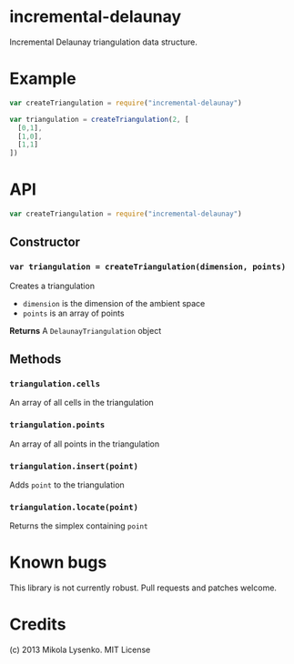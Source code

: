 incremental-delaunay
====================
Incremental Delaunay triangulation data structure.

# Example

```javascript
var createTriangulation = require("incremental-delaunay")

var triangulation = createTriangulation(2, [
  [0,1],
  [1,0],
  [1,1]
])
```

# API

```javascript
var createTriangulation = require("incremental-delaunay")
```

## Constructor

### `var triangulation = createTriangulation(dimension, points)`
Creates a triangulation

* `dimension` is the dimension of the ambient space
* `points` is an array of points

**Returns** A `DelaunayTriangulation` object

## Methods

### `triangulation.cells`
An array of all cells in the triangulation

### `triangulation.points`
An array of all points in the triangulation

### `triangulation.insert(point)`
Adds `point` to the triangulation

### `triangulation.locate(point)`
Returns the simplex containing `point`

# Known bugs

This library is not currently robust.  Pull requests and patches welcome.

# Credits
(c) 2013 Mikola Lysenko. MIT License